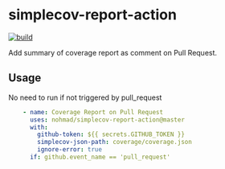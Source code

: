 # simplecov-report-action

[![build](https://github.com/nohmad/simplecov-report-action/actions/workflows/build.yml/badge.svg)](https://github.com/nohmad/simplecov-report-action/actions/workflows/build.yml)

Add summary of coverage report as comment on Pull Request.

## Usage

No need to run if not triggered by pull_request

```yaml
    - name: Coverage Report on Pull Request
      uses: nohmad/simplecov-report-action@master
      with:
        github-token: ${{ secrets.GITHUB_TOKEN }}
        simplecov-json-path: coverage/coverage.json
        ignore-error: true
      if: github.event_name == 'pull_request'
```
